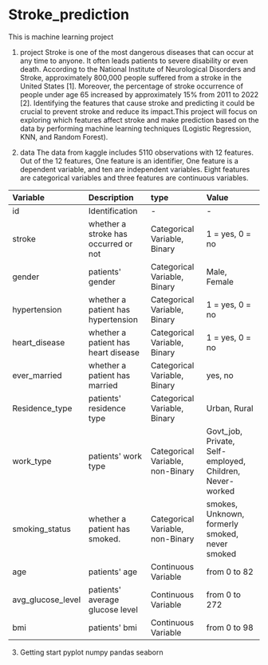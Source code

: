 # Stroke_prediction
This is machine learning project 

1. project
Stroke is one of the most dangerous diseases that can occur at any time to anyone. It often leads patients to severe disability or even death. According to the National Institute of Neurological Disorders and Stroke, approximately 800,000 people suffered from a stroke in the United States [1]. Moreover, the percentage of stroke occurrence of people under age 65 increased by approximately 15% from 2011 to 2022 [2]. Identifying the features that cause stroke and predicting it could be crucial to prevent stroke and reduce its impact.This project will focus on exploring which features affect stroke and make prediction based on the data by performing machine learning techniques (Logistic Regression, KNN, and Random Forest).

2. data
   The data from kaggle includes 5110 observations with 12 features. Out of the 12 features, One feature is an identifier, One feature is a dependent variable, and ten are independent variables. Eight features are categorical variables and three features are continuous variables.

|Variable |	Description| type| Value|
|:---------|:---------------------------|:---------------------------|:---------------------------|
|id 	|Identification|   -|         -|
|stroke |	whether a stroke has occurred or not <br>| Categorical Variable, Binary |1 = yes, 0 = no|
|gender |	patients' gender| Categorical Variable, Binary|Male, Female| 
|hypertension |	whether a patient has hypertension| Categorical Variable, Binary|1 = yes, 0 = no|
|heart_disease |	whether a patient has heart disease| Categorical Variable, Binary|1 = yes, 0 = no |
|ever_married |	whether a patient has married| Categorical Variable, Binary|yes, no|
|Residence_type| 	patients' residence type| Categorical Variable, Binary|Urban, Rural|
|work_type |	patients' work type| Categorical Variable, non-Binary|Govt_job, Private, Self-employed, Children, Never-worked|
|smoking_status |	whether a patient has smoked.| Categorical Variable, non-Binary|smokes, Unknown, formerly smoked, never smoked|
|age |	patients' age| Continuous Variable |from 0 to 82|
|avg_glucose_level|	patients' average glucose level| Continuous Variable|from 0 to 272|
|bmi |	patients' bmi| Continuous Variable|from 0 to 98|

3. Getting start
pyplot
numpy
pandas
seaborn
